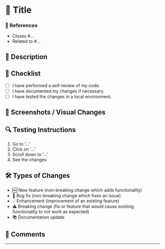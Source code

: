 # 🚀 Title

### 📌 References

<!-- Optionally, add links to related issues, discussions, or other PRs. -->

- Closes #...
- Related to #...

## 🎯 Description

<!-- Please include a summary of the changes and the related issue. -->

## 📝 Checklist

<!-- Please make sure you have done all of the following items before submitting your PR. -->

- [ ] I have performed a self-review of my code.
- [ ] I have documented my changes if necessary.
- [ ] I have tested the changes in a local environment.

## 📸 Screenshots / Visual Changes

<!-- If there are visual changes, please attach screenshots or GIFs to show the differences before and after the change. -->

## 🔍 Testing Instructions

<!-- Please describe the steps to test the changes. -->

1. Go to '...'
2. Click on '...'
3. Scroll down to '...'
4. See the changes

## 🛠️ Types of Changes

<!-- Please remove the options that are not relevant and add any relevant information. -->

- 🆕 New feature (non-breaking change which adds functionality)
- 🐛 Bug fix (non-breaking change which fixes an issue)
- 💡 Enhancement (improvement of an existing feature)
- ⚠️ Breaking change (fix or feature that would cause existing functionality to not work as expected)
- 📚 Documentation update

## 💬 Comments

<!-- Add any additional comments or context about the PR here. -->

---